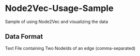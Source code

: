 # Node2Vec-Usage-Sample
Sample of using Node2Vec and visualizing the data

## Data Format
Text File containing Two NodeIds of an edge (comma-separated)
